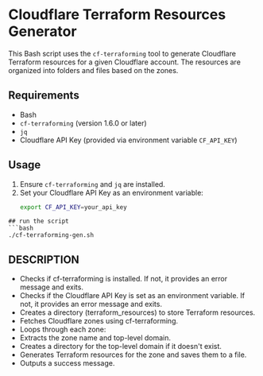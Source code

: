 # Cloudflare Terraform Resources Generator

This Bash script uses the `cf-terraforming` tool to generate Cloudflare Terraform resources for a given Cloudflare account. The resources are organized into folders and files based on the zones.

## Requirements

- Bash
- `cf-terraforming` (version 1.6.0 or later)
- `jq`
- Cloudflare API Key (provided via environment variable `CF_API_KEY`)

## Usage

1. Ensure `cf-terraforming` and `jq` are installed.
2. Set your Cloudflare API Key as an environment variable:
   ```bash
   export CF_API_KEY=your_api_key
```
## run the script
```bash
./cf-terraforming-gen.sh
```

## DESCRIPTION
- Checks if cf-terraforming is installed. If not, it provides an error message and exits.
- Checks if the Cloudflare API Key is set as an environment variable. If not, it provides an error message and exits.
- Creates a directory (terraform_resources) to store Terraform resources.
- Fetches Cloudflare zones using cf-terraforming.
- Loops through each zone:
- Extracts the zone name and top-level domain.
- Creates a directory for the top-level domain if it doesn't exist.
- Generates Terraform resources for the zone and saves them to a file.
- Outputs a success message.